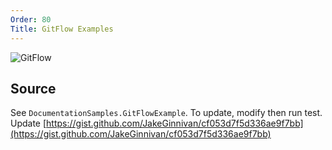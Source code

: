 ```yaml
---
Order: 80
Title: GitFlow Examples
---
```


![GitFlow](http://uml.mvnsearch.org/gist/cf053d7f5d336ae9f7bb)

## Source

See `DocumentationSamples.GitFlowExample`. To update, modify then run test.
Update [https://gist.github.com/JakeGinnivan/cf053d7f5d336ae9f7bb](https://gist.github.com/JakeGinnivan/cf053d7f5d336ae9f7bb)
